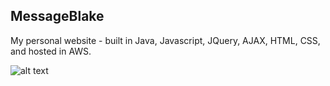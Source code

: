 ## MessageBlake

My personal website - built in Java, Javascript, JQuery, AJAX, HTML, CSS, and hosted in AWS. 

![alt text](![Website](https://user-images.githubusercontent.com/30427872/165671753-94f6fc64-6649-43fe-aeb2-f1dc73c9f9f6.PNG))
